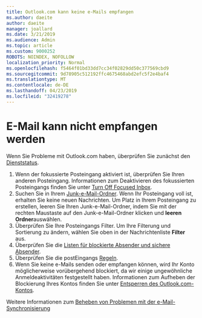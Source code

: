 ```yaml
---
title: Outlook.com kann keine e-Mails empfangen
ms.author: daeite
author: daeite
manager: joallard
ms.date: 3/21/2019
ms.audience: Admin
ms.topic: article
ms.custom: 9000252
ROBOTS: NOINDEX, NOFOLLOW
localization_priority: Normal
ms.openlocfilehash: f5464f01bd33dd7cc34f02829dd50c377569cbd9
ms.sourcegitcommit: 9d78905c512192ffc4675468abd2efc5f2e4baf4
ms.translationtype: MT
ms.contentlocale: de-DE
ms.lasthandoff: 04/23/2019
ms.locfileid: "32419278"
---
```

# <a name="cant-receive-email"></a>E-Mail kann nicht empfangen werden

Wenn Sie Probleme mit Outlook.com haben, überprüfen Sie zunächst den [Dienststatus](https://go.microsoft.com/fwlink/p/?linkid=837482).

1. Wenn der fokussierte Posteingang aktiviert ist, überprüfen Sie Ihren anderen Posteingang. Informationen zum Deaktivieren des fokussierten Posteingangs finden Sie unter [Turn Off Focused Inbox](https://support.office.com/article/f714d94d-9e63-4217-9ccb-6cb2986aa1b2).
1. Suchen Sie in Ihrem [Junk-e-Mail-Ordner](https://outlook.live.com/mail/junkemail). Wenn Ihr Posteingang voll ist, erhalten Sie keine neuen Nachrichten. Um Platz in Ihrem Posteingang zu erstellen, leeren Sie Ihren Junk-e-Mail-Ordner, indem Sie mit der rechten Maustaste auf den Junk-e-Mail-Ordner klicken und **leeren Ordner**auswählen.
1. Überprüfen Sie Ihre Posteingangs Filter. Um Ihre Filterung und Sortierung zu ändern, wählen Sie oben in der Nachrichtenliste **Filter** aus.
1. Überprüfen Sie die [Listen für blockierte Absender und sichere Absender](https://outlook.live.com/mail/options/mail/junkEmail).
1. Überprüfen Sie die postEingangs [Regeln](https://outlook.live.com/mail/options/mail/rules).
1. Wenn Sie keine e-Mails senden oder empfangen können, wird Ihr Konto möglicherweise vorübergehend blockiert, da wir einige ungewöhnliche Anmeldeaktivitäten festgestellt haben. Informationen zum Aufheben der Blockierung Ihres Kontos finden Sie unter [Entsperren des Outlook.com-Kontos](https://support.office.com/article/f4ad2701-d166-4d8b-8a6a-9af2a1f8a4c4).

Weitere Informationen zum [Beheben von Problemen mit der e-Mail-Synchronisierung](https://support.office.com/article/d39e3341-8d79-4bf1-b3c7-ded602233642)